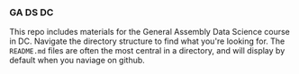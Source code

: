 ### GA DS DC

This repo includes materials for the General Assembly Data Science course in DC. Navigate the directory structure to find what you're looking for. The `README.md` files are often the most central in a directory, and will display by default when you naviage on github.
